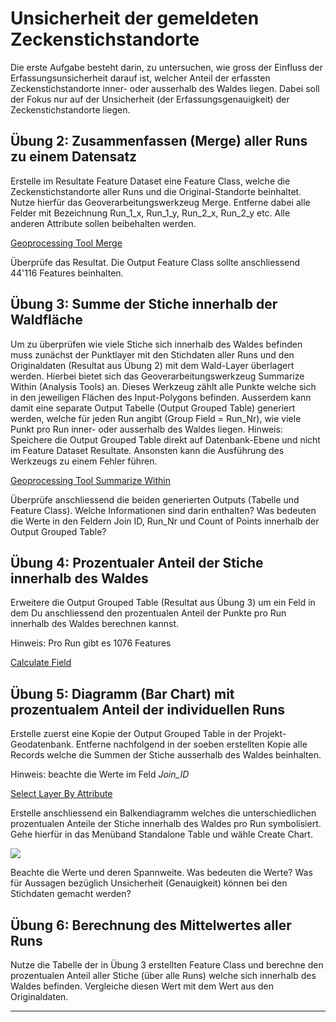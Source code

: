 # Unsicherheit der gemeldeten Zeckenstichstandorte

Die erste Aufgabe besteht darin, zu untersuchen, wie gross der Einfluss der Erfassungsunsicherheit darauf ist, welcher Anteil der erfassten Zeckenstichstandorte inner- oder ausserhalb des Waldes liegen. Dabei soll der Fokus nur auf der Unsicherheit (der Erfassungsgenauigkeit) der Zeckenstichstandorte liegen.  

## Übung 2: Zusammenfassen (Merge) aller Runs zu einem Datensatz

Erstelle im Resultate Feature Dataset eine Feature Class, welche die Zeckenstichstandorte aller Runs und die Original-Standorte beinhaltet. Nutze hierfür das Geoverarbeitungswerkzeug Merge. Entferne dabei alle Felder mit Bezeichnung Run_1_x, Run_1_y, Run_2_x, Run_2_y etc. Alle anderen Attribute sollen beibehalten werden.

[Geoprocessing Tool Merge](https://pro.arcgis.com/en/pro-app/tool-reference/data-management/merge.htm)

Überprüfe das Resultat. Die Output Feature Class sollte anschliessend 44'116 Features beinhalten.  

## Übung 3: Summe der Stiche innerhalb der Waldfläche

Um zu überprüfen wie viele Stiche sich innerhalb des Waldes befinden muss zunächst der Punktlayer mit den Stichdaten aller Runs und den Originaldaten (Resultat aus Übung 2) mit dem Wald-Layer überlagert werden. Hierbei bietet sich das Geoverarbeitungswerkzeug Summarize Within (Analysis Tools) an. Dieses Werkzeug zählt alle Punkte welche sich in den jeweiligen Flächen des Input-Polygons befinden. Ausserdem kann damit eine separate Output Tabelle (Output Grouped Table) generiert werden, welche für jeden Run angibt (Group Field = Run_Nr), wie viele Punkt pro Run inner- oder ausserhalb des Waldes liegen.
Hinweis: Speichere die Output Grouped Table direkt auf Datenbank-Ebene und nicht im Feature Dataset Resultate. Ansonsten kann die Ausführung des Werkzeugs zu einem Fehler führen.

[Geoprocessing Tool Summarize Within](https://pro.arcgis.com/en/pro-app/tool-reference/analysis/summarize-within.htm)

Überprüfe anschliessend die beiden generierten Outputs (Tabelle und Feature Class). Welche Informationen sind darin enthalten? Was bedeuten die Werte in den Feldern Join ID, Run_Nr und Count of Points innerhalb der Output Grouped Table?

## Übung 4: Prozentualer Anteil der Stiche innerhalb des Waldes

Erweitere die Output Grouped Table (Resultat aus Übung 3) um ein Feld in dem Du anschliessend den prozentualen Anteil der Punkte pro Run innerhalb des Waldes berechnen kannst. 

Hinweis: Pro Run gibt es 1076 Features 

[Calculate Field](https://pro.arcgis.com/en/pro-app/tool-reference/data-management/calculate-field.htm)


## Übung 5: Diagramm (Bar Chart) mit prozentualem Anteil der individuellen Runs

Erstelle zuerst eine Kopie der Output Grouped Table in der Projekt-Geodatenbank. Entferne nachfolgend in der soeben erstellten Kopie alle Records welche die Summen der Stiche ausserhalb des Waldes beinhalten. 

Hinweis: beachte die Werte im Feld *Join_ID*

[Select Layer By Attribute](https://pro.arcgis.com/en/pro-app/tool-reference/data-management/select-layer-by-attribute.htm)

Erstelle anschliessend ein Balkendiagramm welches die unterschiedlichen prozentualen Anteile der Stiche innerhalb des Waldes pro Run symbolisiert. Gehe hierfür in das Menüband Standalone Table und wähle Create Chart.  

![](img/bar-chart.png)

Beachte die Werte und deren Spannweite. Was bedeuten die Werte? Was für Aussagen bezüglich Unsicherheit (Genauigkeit) können bei den Stichdaten gemacht werden?

## Übung 6: Berechnung des Mittelwertes aller Runs

Nutze die Tabelle der in Übung 3 erstellten Feature Class und berechne den prozentualen Anteil aller Stiche (über alle Runs) welche sich innerhalb des Waldes befinden. Vergleiche diesen Wert mit dem Wert aus den Originaldaten.
__________________________________________________________________________